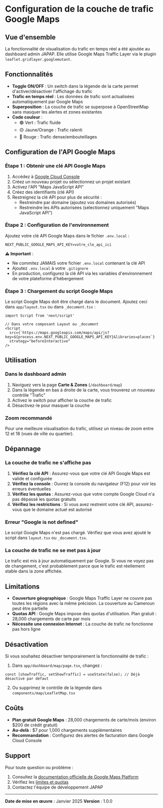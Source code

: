 # Configuration de la couche de trafic Google Maps

## Vue d'ensemble

La fonctionnalité de visualisation du trafic en temps réel a été ajoutée au dashboard admin JAPAP. Elle utilise Google Maps Traffic Layer via le plugin `leaflet.gridlayer.googlemutant`.

## Fonctionnalités

- **Toggle ON/OFF** : Un switch dans la légende de la carte permet d'activer/désactiver l'affichage du trafic
- **Trafic en temps réel** : Les données de trafic sont actualisées automatiquement par Google Maps
- **Superposition** : La couche de trafic se superpose à OpenStreetMap sans masquer les alertes et zones existantes
- **Code couleur** :
  - 🟢 Vert : Trafic fluide
  - 🟡 Jaune/Orange : Trafic ralenti
  - 🔴 Rouge : Trafic dense/embouteillages

## Configuration de l'API Google Maps

### Étape 1 : Obtenir une clé API Google Maps

1. Accédez à [Google Cloud Console](https://console.cloud.google.com/)
2. Créez un nouveau projet ou sélectionnez un projet existant
3. Activez l'API "Maps JavaScript API"
4. Créez des identifiants (clé API)
5. Restreignez la clé API pour plus de sécurité :
   - Restreindre par domaine (ajoutez vos domaines autorisés)
   - Restreindre les APIs autorisées (sélectionnez uniquement "Maps JavaScript API")

### Étape 2 : Configuration de l'environnement

Ajoutez votre clé API Google Maps dans le fichier `.env.local` :

```env
NEXT_PUBLIC_GOOGLE_MAPS_API_KEY=votre_cle_api_ici
```

**⚠️ Important** :
- Ne commitez JAMAIS votre fichier `.env.local` contenant la clé API
- Ajoutez `.env.local` à votre `.gitignore`
- En production, configurez la clé API via les variables d'environnement de votre plateforme d'hébergement

### Étape 3 : Chargement du script Google Maps

Le script Google Maps doit être chargé dans le document. Ajoutez ceci dans `app/layout.tsx` ou dans `_document.tsx` :

```tsx
import Script from 'next/script'

// Dans votre composant Layout ou _document
<Script
  src={`https://maps.googleapis.com/maps/api/js?key=${process.env.NEXT_PUBLIC_GOOGLE_MAPS_API_KEY}&libraries=places`}
  strategy="beforeInteractive"
/>
```

## Utilisation

### Dans le dashboard admin

1. Naviguez vers la page **Carte & Zones** (`/dashboard/map`)
2. Dans la légende en bas à droite de la carte, vous trouverez un nouveau contrôle "Trafic"
3. Activez le switch pour afficher la couche de trafic
4. Désactivez-le pour masquer la couche

### Zoom recommandé

Pour une meilleure visualisation du trafic, utilisez un niveau de zoom entre 12 et 18 (vues de ville ou quartier).

## Dépannage

### La couche de trafic ne s'affiche pas

1. **Vérifiez la clé API** : Assurez-vous que votre clé API Google Maps est valide et configurée
2. **Vérifiez la console** : Ouvrez la console du navigateur (F12) pour voir les erreurs éventuelles
3. **Vérifiez les quotas** : Assurez-vous que votre compte Google Cloud n'a pas dépassé les quotas gratuits
4. **Vérifiez les restrictions** : Si vous avez restreint votre clé API, assurez-vous que le domaine actuel est autorisé

### Erreur "Google is not defined"

Le script Google Maps n'est pas chargé. Vérifiez que vous avez ajouté le script dans `layout.tsx` ou `_document.tsx`.

### La couche de trafic ne se met pas à jour

Le trafic est mis à jour automatiquement par Google. Si vous ne voyez pas de changement, c'est probablement parce que le trafic est réellement stable dans la zone affichée.

## Limitations

- **Couverture géographique** : Google Maps Traffic Layer ne couvre pas toutes les régions avec la même précision. La couverture au Cameroun peut être partielle
- **Quotas API** : Google Maps impose des quotas d'utilisation. Plan gratuit : 28,000 chargements de carte par mois
- **Nécessite une connexion Internet** : La couche de trafic ne fonctionne pas hors ligne

## Désactivation

Si vous souhaitez désactiver temporairement la fonctionnalité de trafic :

1. Dans `app/dashboard/map/page.tsx`, changez :
```tsx
const [showTraffic, setShowTraffic] = useState(false); // Déjà désactivé par défaut
```

2. Ou supprimez le contrôle de la légende dans `components/map/LeafletMap.tsx`

## Coûts

- **Plan gratuit Google Maps** : 28,000 chargements de carte/mois (environ $200 de crédit gratuit)
- **Au-delà** : $7 pour 1,000 chargements supplémentaires
- **Recommandation** : Configurez des alertes de facturation dans Google Cloud Console

## Support

Pour toute question ou problème :
1. Consultez la [documentation officielle de Google Maps Platform](https://developers.google.com/maps/documentation)
2. Vérifiez les [limites et quotas](https://developers.google.com/maps/documentation/javascript/usage-and-billing)
3. Contactez l'équipe de développement JAPAP

---

**Date de mise en œuvre** : Janvier 2025
**Version** : 1.0.0
